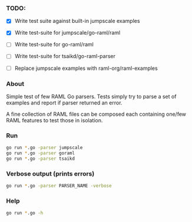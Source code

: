 ### TODO:

* [x] Write test suite against built-in jumpscale examples
* [x] Write test-suite for jumpscale/go-raml/raml
* [ ] Write test-suite for go-raml/raml
* [ ] Write test-suite for tsaikd/go-raml-parser
* [ ] Replace jumpscale examples with raml-org/raml-examples


### About

Simple test of few RAML Go parsers. Tests simply try to parse a set of examples and report if parser returned an error.

A fine collection of RAML files can be composed each containing one/few RAML features to test those in isolation.

### Run

```sh
go run *.go -parser jumpscale
go run *.go -parser goraml
go run *.go -parser tsaikd
```

### Verbose output (prints errors)

```sh
go run *.go -parser PARSER_NAME -verbose
```

### Help

```sh
go run *.go -h
```